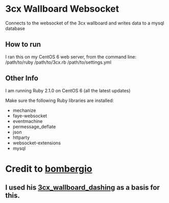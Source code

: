 # 3cx Wallboard Websocket
Connects to the websocket of the 3cx wallboard and writes data to a mysql database

## How to run
I ran this on my CentOS 6 web server, from the command line:
<br>/path/to/ruby /path/to/3cx.rb /path/to/settings.yml

## Other Info
I am running Ruby 2.1.0 on CentOS 6 (all the latest updates)

Make sure the following Ruby libraries are installed:
<ul>
<li>mechanize</li>
<li>faye-websocket</li>
<li>eventmachine</li>
<li>permessage_deflate</li>
<li>json</li>
<li>httparty</li>
<li>websocket-extensions</li>
<li>mysql</li>
</ul>

# Credit to <a href="https://github.com/bombergio">bombergio</a>
## I used his <a href="https://github.com/bombergio/3cx_wallboard_dashing">3cx_wallboard_dashing</a> as a basis for this.
